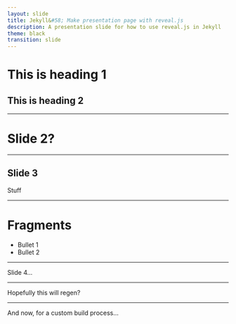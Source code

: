 ```yaml
---
layout: slide
title: Jekyll&#58; Make presentation page with reveal.js
description: A presentation slide for how to use reveal.js in Jekyll
theme: black
transition: slide
---
```


# This is heading 1

## This is heading 2

---

# Slide 2?

---

## Slide 3

Stuff

---

# Fragments

 - Bullet 1
 - Bullet 2

---

Slide 4...

---

Hopefully this will regen?

---

And now, for a custom build process...
